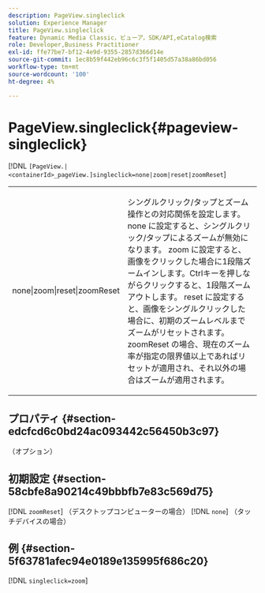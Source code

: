 ```yaml
---
description: PageView.singleclick
solution: Experience Manager
title: PageView.singleclick
feature: Dynamic Media Classic，ビューア，SDK/API,eCatalog検索
role: Developer,Business Practitioner
exl-id: ffe77be7-bf12-4e9d-9355-2857d366d14e
source-git-commit: 1ec8b59f442eb96c6c3f5f1405d57a38a86bd056
workflow-type: tm+mt
source-wordcount: '100'
ht-degree: 4%

---
```


# PageView.singleclick{#pageview-singleclick}

[!DNL `[PageView.|<containerId>_pageView.]singleclick=none|zoom|reset|zoomReset`]

<table id="table_5654736F216D4ABC9FC783F83E0BBA03"> 
 <tbody> 
  <tr> 
   <td colname="col1"> <p> <span class="codeph"> none|zoom|reset|zoomReset  </span> </p> </td> 
   <td colname="col2"> <p> シングルクリック/タップとズーム操作との対応関係を設定します。<span class="codeph"> none </span>に設定すると、シングルクリック/タップによるズームが無効になります。 <span class="codeph"> zoom </span>に設定すると、画像をクリックした場合に1段階ズームインします。Ctrlキーを押しながらクリックすると、1段階ズームアウトします。 <span class="codeph"> reset </span>に設定すると、画像をシングルクリックした場合に、初期のズームレベルまでズームがリセットされます。 <span class="codeph"> zoomReset </span>の場合、現在のズーム率が指定の限界値以上であればリセットが適用され、それ以外の場合はズームが適用されます。 </p> </td> 
  </tr> 
 </tbody> 
</table>

## プロパティ {#section-edcfcd6c0bd24ac093442c56450b3c97}

（オプション）

## 初期設定 {#section-58cbfe8a90214c49bbbfb7e83c569d75}

[!DNL `zoomReset`] （デスクトップコンピューターの場合） [!DNL `none`] （タッチデバイスの場合）

## 例 {#section-5f63781afec94e0189e135995f686c20}

[!DNL `singleclick=zoom`]
